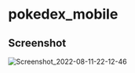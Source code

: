 # pokedex_mobile

## Screenshot

![Screenshot_2022-08-11-22-12-46](https://user-images.githubusercontent.com/60587415/184173050-1853e492-14be-4064-9f0c-dc98a54311c8.png)
